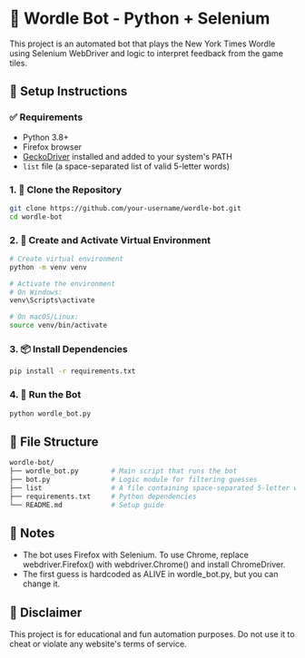 # 🧠 Wordle Bot - Python + Selenium

This project is an automated bot that plays the New York Times Wordle using Selenium WebDriver and logic to interpret feedback from the game tiles.

## 🔧 Setup Instructions

### ✅ Requirements

- Python 3.8+
- Firefox browser
- [GeckoDriver](https://github.com/mozilla/geckodriver/releases) installed and added to your system's PATH
- `list` file (a space-separated list of valid 5-letter words)

### 1. 📁 Clone the Repository

```bash
git clone https://github.com/your-username/wordle-bot.git
cd wordle-bot
```

### 2. 🐍 Create and Activate Virtual Environment
```bash
# Create virtual environment
python -m venv venv

# Activate the environment
# On Windows:
venv\Scripts\activate

# On macOS/Linux:
source venv/bin/activate
```
### 3. 📦 Install Dependencies
```bash
pip install -r requirements.txt
```
### 4. 🏁 Run the Bot
```bash
python wordle_bot.py
```
## 📄 File Structure
```bash
wordle-bot/
├── wordle_bot.py        # Main script that runs the bot
├── bot.py               # Logic module for filtering guesses
├── list                 # A file containing space-separated 5-letter words
├── requirements.txt     # Python dependencies
└── README.md            # Setup guide
```
## 🧪 Notes
* The bot uses Firefox with Selenium. To use Chrome, replace webdriver.Firefox() with webdriver.Chrome() and install ChromeDriver.
* The first guess is hardcoded as ALIVE in wordle_bot.py, but you can change it.

## 🤖 Disclaimer
This project is for educational and fun automation purposes. Do not use it to cheat or violate any website's terms of service.
